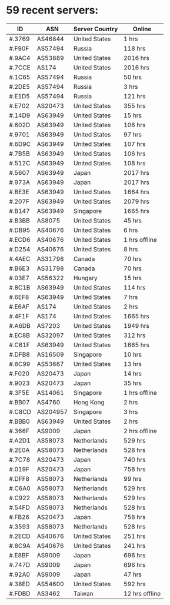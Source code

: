 # 59 recent servers:

| ID | ASN | Server Country | Online |
| ------ | ------ | ------ | ------ |
| #.3769 | AS46844 | United States | 1 hrs |
| #.F90F | AS57494 | Russia | 118 hrs |
| #.9AC4 | AS53889 | United States | 2016 hrs |
| #.7CCE | AS174 | United States | 2016 hrs |
| #.1C65 | AS57494 | Russia | 50 hrs |
| #.2DE5 | AS57494 | Russia | 3 hrs |
| #.E1D5 | AS57494 | Russia | 121 hrs |
| #.E702 | AS20473 | United States | 355 hrs |
| #.14D9 | AS63949 | United States | 15 hrs |
| #.602D | AS63949 | United States | 106 hrs |
| #.9701 | AS63949 | United States | 97 hrs |
| #.6D9C | AS63949 | United States | 107 hrs |
| #.7B5B | AS63949 | United States | 106 hrs |
| #.512C | AS63949 | United States | 108 hrs |
| #.5607 | AS63949 | Japan | 2017 hrs |
| #.973A | AS63949 | Japan | 2017 hrs |
| #.BE3E | AS63949 | United States | 1664 hrs |
| #.207F | AS63949 | United States | 2079 hrs |
| #.B147 | AS63949 | Singapore | 1665 hrs |
| #.B3BB | AS8075 | United States | 45 hrs |
| #.DB95 | AS40676 | United States | 6 hrs |
| #.ECD6 | AS40676 | United States | 1 hrs offline |
| #.D254 | AS40676 | United States | 8 hrs |
| #.4AEC | AS31798 | Canada | 70 hrs |
| #.B6E3 | AS31798 | Canada | 70 hrs |
| #.03E7 | AS56322 | Hungary | 15 hrs |
| #.8C1B | AS63949 | United States | 114 hrs |
| #.6EF8 | AS63949 | United States | 7 hrs |
| #.E6AF | AS174 | United States | 2 hrs |
| #.4F1F | AS174 | United States | 1665 hrs |
| #.A6DB | AS7203 | United States | 1949 hrs |
| #.EC8B | AS32097 | United States | 312 hrs |
| #.C61F | AS63949 | United States | 1665 hrs |
| #.DFB8 | AS16509 | Singapore | 10 hrs |
| #.6C99 | AS53667 | United States | 13 hrs |
| #.F020 | AS20473 | Japan | 14 hrs |
| #.9023 | AS20473 | Japan | 35 hrs |
| #.3F5E | AS14061 | Singapore | 1 hrs offline |
| #.BB07 | AS4760 | Hong Kong | 2 hrs |
| #.C8CD | AS204957 | Singapore | 3 hrs |
| #.BBB0 | AS63949 | United States | 2 hrs |
| #.366F | AS9009 | Japan | 2 hrs offline |
| #.A2D1 | AS58073 | Netherlands | 529 hrs |
| #.2E0A | AS58073 | Netherlands | 528 hrs |
| #.7C78 | AS20473 | Japan | 740 hrs |
| #.019F | AS20473 | Japan | 758 hrs |
| #.DFF8 | AS58073 | Netherlands | 99 hrs |
| #.C6A0 | AS58073 | Netherlands | 529 hrs |
| #.C922 | AS58073 | Netherlands | 529 hrs |
| #.54FD | AS58073 | Netherlands | 528 hrs |
| #.FB26 | AS20473 | Japan | 758 hrs |
| #.3593 | AS58073 | Netherlands | 528 hrs |
| #.2ECD | AS40676 | United States | 251 hrs |
| #.8C9A | AS40676 | United States | 241 hrs |
| #.E8BF | AS9009 | Japan | 696 hrs |
| #.747D | AS9009 | Japan | 696 hrs |
| #.92A0 | AS9009 | Japan | 47 hrs |
| #.38ED | AS54600 | United States | 592 hrs |
| #.FDBD | AS3462 | Taiwan | 12 hrs offline |

